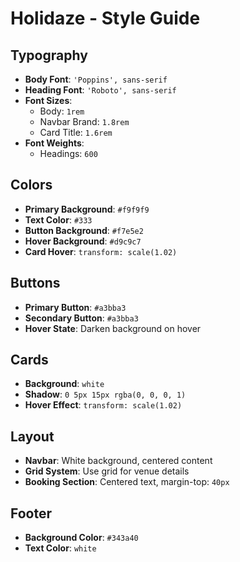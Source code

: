 # Holidaze - Style Guide

## Typography

- **Body Font**: `'Poppins', sans-serif`
- **Heading Font**: `'Roboto', sans-serif`
- **Font Sizes**:
  - Body: `1rem`
  - Navbar Brand: `1.8rem`
  - Card Title: `1.6rem`
- **Font Weights**:
  - Headings: `600`

## Colors

- **Primary Background**: `#f9f9f9`
- **Text Color**: `#333`
- **Button Background**: `#f7e5e2`
- **Hover Background**: `#d9c9c7`
- **Card Hover**: `transform: scale(1.02)`

## Buttons

- **Primary Button**: `#a3bba3`
- **Secondary Button**: `#a3bba3`
- **Hover State**: Darken background on hover

## Cards

- **Background**: `white`
- **Shadow**: `0 5px 15px rgba(0, 0, 0, 1)`
- **Hover Effect**: `transform: scale(1.02)`

## Layout

- **Navbar**: White background, centered content
- **Grid System**: Use grid for venue details
- **Booking Section**: Centered text, margin-top: `40px`

## Footer

- **Background Color**: `#343a40`
- **Text Color**: `white`
